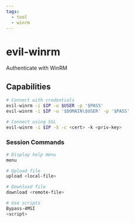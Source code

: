 ```yaml
---
tags:
  - tool
  - winrm
---
```

# evil-winrm

Authenticate with WinRM

## Capabilities

```bash
# Connect with credentials
evil-winrm -i $IP -u $USER -p '$PASS'
evil-winrm -i $IP -u '$DOMAIN\$USER' -p '$PASS'

# Connect using SSL
evil-winrm -i $IP -S -c <cert> -k <priv-key>
```

### Session Commands

```bash
# Display help menu
menu

# Upload file
upload <local-file>

# Download file
download <remote-file>

# Use scripts
Bypass-4MSI
<script>
```
